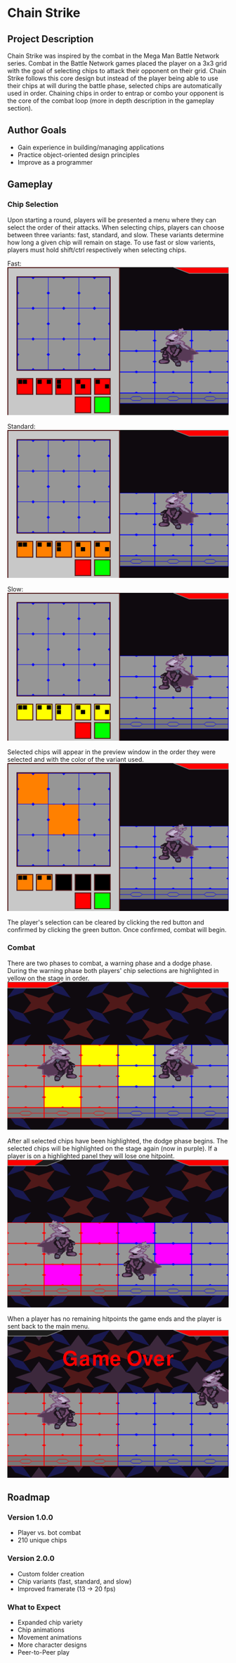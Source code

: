 # Chain Strike
## Project Description
Chain Strike was inspired by the combat in the Mega Man Battle Network series. Combat in the Battle Network games placed the player on a 3x3 grid with the goal of selecting chips to attack their opponent on their grid. Chain Strike follows this core design but instead of the player being able to use their chips at will during the battle phase, selected chips are automatically used in order. Chaining chips in order to entrap or combo your opponent is the core of the combat loop (more in depth description in the gameplay section).


## Author Goals
- Gain experience in building/managing applications
- Practice object-oriented design principles
- Improve as a programmer


## Gameplay
### Chip Selection
  Upon starting a round, players will be presented a menu where they can select the order of their attacks. When selecting chips, players can choose between three variants: fast, standard, and slow. These variants determine how long a given chip will remain on stage. To use fast or slow varients, players must hold shift/ctrl respectively when selecting chips.

  Fast:
![Screenshot](./doc/fast_chips.png)

  Standard:
![Screenshot](./doc/std_chips.png)

  Slow:
![Screenshot](./doc/slow_chips.png)

  Selected chips will appear in the preview window in the order they were selected and with the color of the variant used.
![Screenshot](./doc/selection.png)

  The player's selection can be cleared by clicking the red button and confirmed by clicking the green button. Once confirmed, combat will begin.

### Combat
  There are two phases to combat, a warning phase and a dodge phase. During the warning phase both players' chip selections are highlighted in yellow on the stage in order.
![Screenshot](./doc/highlight.png)


  After all selected chips have been highlighted, the dodge phase begins. The selected chips will be highlighted on the stage again (now in purple). If a player is on a highlighted panel they will lose one hitpoint.
![Screenshot](./doc/hit.png)


  When a player has no remaining hitpoints the game ends and the player is sent back to the main menu.
![Screenshot](./doc/game_over.png)


## Roadmap
### Version 1.0.0
- Player vs. bot combat
- 210 unique chips


### Version 2.0.0
- Custom folder creation
- Chip variants (fast, standard, and slow)
- Improved framerate (13 -> 20 fps)


### What to Expect
- Expanded chip variety
- Chip animations
- Movement animations
- More character designs
- Peer-to-Peer play
